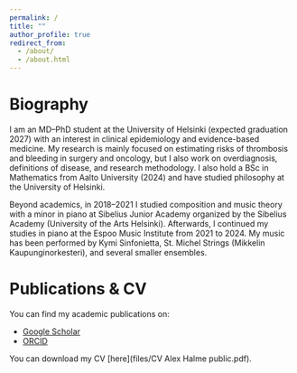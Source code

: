 ```yaml
---
permalink: /
title: ""
author_profile: true
redirect_from: 
  - /about/
  - /about.html
---
```

Biography
=====
I am an MD–PhD student at the University of Helsinki (expected graduation 2027) with an interest in clinical epidemiology and evidence-based medicine. My research is mainly focused on estimating risks of thrombosis and bleeding in surgery and oncology,
but I also work on overdiagnosis, definitions of disease, and research methodology. I also hold a BSc in Mathematics from Aalto University (2024) and have studied philosophy at the University of Helsinki.

Beyond academics, in 2018–2021 I studied composition and music theory with a minor in piano at Sibelius Junior Academy
organized by the Sibelius Academy (University of the Arts Helsinki). Afterwards, I continued my studies in piano at the Espoo
Music Institute from 2021 to 2024. My music has been performed by Kymi Sinfonietta, St. Michel Strings (Mikkelin Kaupunginorkesteri),
and several smaller ensembles.

Publications & CV
=====
You can find my academic publications on:
- [Google Scholar](https://scholar.google.fi/citations?user=8Upg7wUAAAAJ)
- [ORCID](https://orcid.org/0000-0001-6597-818X)

You can download my CV [here](files/CV Alex Halme public.pdf).